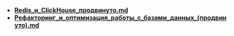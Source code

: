 - **[Redis_и_ClickHouse_продвинуто.md](Redis_и_ClickHouse_продвинуто.md)**
- **[Рефакторинг_и_оптимизация_работы_с_базами_данных_(продвинуто).md](Рефакторинг_и_оптимизация_работы_с_базами_данных_(продвинуто).md)** 
